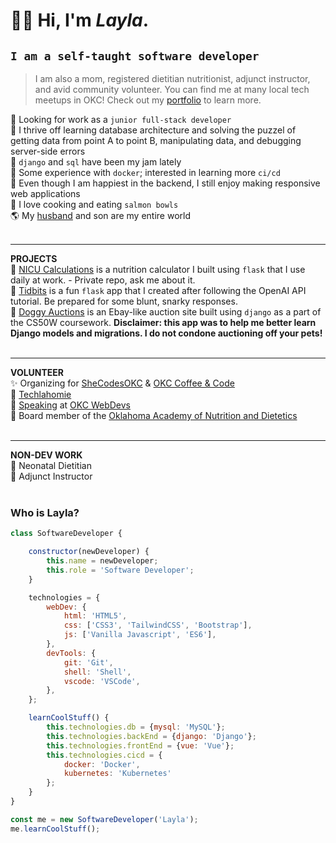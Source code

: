 # ✌🏼 Hi, I'm *Layla*.
## `I am a self-taught software developer`
> I am also a mom, registered dietitian nutritionist, adjunct instructor, and avid community volunteer. You can find me at many local tech meetups in OKC! Check out my [portfolio](https://laylakrauss.dev) to learn more.  

👀 Looking for work as a `junior full-stack developer`<br>
🧩 I thrive off learning database architecture and solving the puzzel of getting data from point A to point B, manipulating data, and debugging server-side errors<br>
🍇 `django` and `sql` have been my jam lately<br>
🐳 Some experience with `docker`; interested in learning more `ci/cd`<br>
🎨 Even though I am happiest in the backend, I still enjoy making responsive web applications<br>
🐠 I love cooking and eating `salmon bowls`<br>
🌎 My [husband](https://github.com/alkrauss48) and son are my entire world<br><br>

- - -
**PROJECTS**<br>
🍼 [NICU Calculations](https://nicu.mothercodesbest.dev/) is a nutrition calculator I built using `flask` that I use daily at work. - Private repo, ask me about it.<br>
📝 [Tidbits](https://tidbits.mothercodesbest.dev/) is a fun `flask` app that I created after following the OpenAI API tutorial. Be prepared for some blunt, snarky responses.<br>
🐶 [Doggy Auctions](https://github.com/laylark/commerce) is an Ebay-like auction site built using `django` as a part of the CS50W coursework. **Disclaimer: this app was to help me better learn Django models and migrations. I do not condone auctioning off your pets!**<br><br>
- - - 
**VOLUNTEER**<br>
✨ Organizing for [SheCodesOKC](https://www.meetup.com/shecodesokc) & [OKC Coffee & Code](https://www.meetup.com/okccoffeeandcode)<br>
🦬 [Techlahomie](https://techlahoma.org)<br>
📢 [Speaking](https://www.youtube.com/watch?v=YbgZRIys1Y4&t=1s) at [OKC WebDevs](https://www.meetup.com/okcwebdevs/)<br>
🍎 Board member of the [Oklahoma Academy of Nutrition and Dietetics](https://www.oknutrition.org/)<br><br>

- - - 
**NON-DEV WORK**<br>
🏥 Neonatal Dietitian<br>
🏫 Adjunct Instructor<br><br>

### Who is Layla?
~~~js
class SoftwareDeveloper {

    constructor(newDeveloper) {
        this.name = newDeveloper;
        this.role = 'Software Developer';
    }

    technologies = {
        webDev: {
            html: 'HTML5',
            css: ['CSS3', 'TailwindCSS', 'Bootstrap'],
            js: ['Vanilla Javascript', 'ES6'],
        },
        devTools: {
            git: 'Git',
            shell: 'Shell',
            vscode: 'VSCode',
        },
    };

    learnCoolStuff() {
        this.technologies.db = {mysql: 'MySQL'};
        this.technologies.backEnd = {django: 'Django'};
        this.technologies.frontEnd = {vue: 'Vue'};
        this.technologies.cicd = {
            docker: 'Docker',
            kubernetes: 'Kubernetes'
        };
    }
}

const me = new SoftwareDeveloper('Layla');
me.learnCoolStuff();
~~~